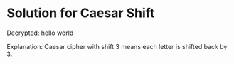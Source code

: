 # Solution for Caesar Shift

Decrypted: hello world

Explanation: Caesar cipher with shift 3 means each letter is shifted back by 3.
